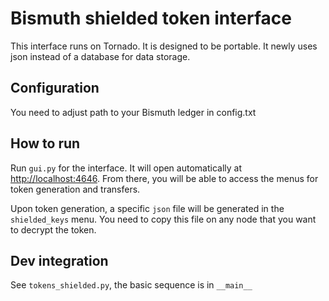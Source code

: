 # Bismuth shielded token interface

This interface runs on Tornado. It is designed to be portable. It newly uses json instead of a database for data storage.

## Configuration
You need to adjust path to your Bismuth ledger in config.txt

## How to run

Run `gui.py` for the interface. It will open automatically at [http://localhost:4646](http://localhost:4646). From there, you
will be able to access the menus for token generation and transfers. 

Upon token generation, a specific `json` file will be generated in the `shielded_keys` menu. You need to copy this file on 
any node that you want to decrypt the token.

## Dev integration
See `tokens_shielded.py`, the basic sequence is in `__main__`